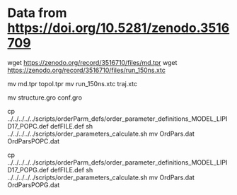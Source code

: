 # Data from  https://doi.org/10.5281/zenodo.3516709

wget https://zenodo.org/record/3516710/files/md.tpr
wget https://zenodo.org/record/3516710/files/run_150ns.xtc

mv md.tpr topol.tpr
mv run_150ns.xtc traj.xtc

mv structure.gro conf.gro

cp  ../../../../../scripts/orderParm_defs/order_parameter_definitions_MODEL_LIPID17_POPC.def defFILE.def
sh ../../../../../scripts/order_parameters_calculate.sh
mv OrdPars.dat OrdParsPOPC.dat

cp  ../../../../../scripts/orderParm_defs/order_parameter_definitions_MODEL_LIPID17_POPG.def defFILE.def
sh ../../../../../scripts/order_parameters_calculate.sh
mv OrdPars.dat OrdParsPOPG.dat
